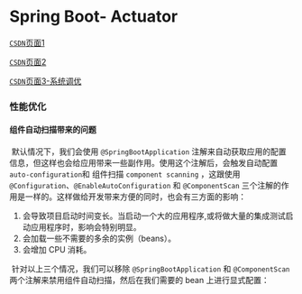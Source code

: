 # Spring Boot- Actuator

[`CSDN`页面1](https://blog.csdn.net/qq825478739/article/details/121444568?ops_request_misc=&request_id=&biz_id=102&utm_term=Spring%20boot%E2%80%94%E2%80%94Actuator&utm_medium=distribute.pc_search_result.none-task-blog-2~all~sobaiduweb~default-5-121444568.142^v35^pc_search_result_control_group&spm=1018.2226.3001.4187)

[`CSDN`页面2](https://blog.csdn.net/weixin_43823808/article/details/121268868?ops_request_misc=%257B%2522request%255Fid%2522%253A%2522165923584816781667846029%2522%252C%2522scm%2522%253A%252220140713.130102334.pc%255Fall.%2522%257D&request_id=165923584816781667846029&biz_id=0&utm_medium=distribute.pc_search_result.none-task-blog-2~all~first_rank_ecpm_v1~rank_v31_ecpm-3-121268868-null-null.142^v35^pc_search_result_control_group&utm_term=SpringBoot%20%7C%20%E5%9B%9B%E5%A4%A7%E6%A0%B8%E5%BF%83&spm=1018.2226.3001.4187)

[`CSDN`页面3-系统调优](https://blog.csdn.net/u014401141/article/details/84784422?spm=1001.2101.3001.6650.1&utm_medium=distribute.pc_relevant.none-task-blog-2%7Edefault%7ECTRLIST%7Edefault-1-84784422-blog-121268868.pc_relevant_aa&depth_1-utm_source=distribute.pc_relevant.none-task-blog-2%7Edefault%7ECTRLIST%7Edefault-1-84784422-blog-121268868.pc_relevant_aa&utm_relevant_index=2)

### 性能优化

#### 组件自动扫描带来的问题

​		默认情况下，我们会使用 `@SpringBootApplication` 注解来自动获取应用的配置信息，但这样也会给应用带来一些副作用。使用这个注解后，会触发自动配置`auto-configuration`和 组件扫描 `component scanning` ，这跟使用 `@Configuration`、`@EnableAutoConfiguration` 和 `@ComponentScan` 三个注解的作用是一样的。这样做给开发带来方便的同时，也会有三方面的影响：

1. 会导致项目启动时间变长。当启动一个大的应用程序,或将做大量的集成测试启动应用程序时，影响会特别明显。
2. 会加载一些不需要的多余的实例（beans）。
3. 会增加 CPU 消耗。

​		针对以上三个情况，我们可以移除 `@SpringBootApplication` 和 `@ComponentScan` 两个注解来禁用组件自动扫描，然后在我们需要的 bean 上进行显式配置：